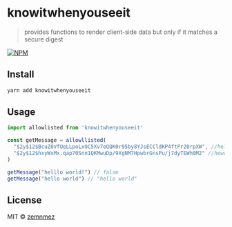 # knowitwhenyouseeit

> provides functions to render client-side data but only if it matches a secure digest

[![NPM](https://img.shields.io/npm/v/knowitwhenyouseeit.svg)](https://www.npmjs.com/package/knowitwhenyouseeit)

## Install

```bash
yarn add knowitwhenyouseeit
```

## Usage

```jsx
import allowlisted from 'knowitwhenyouseeit'

const getMessage = allowllisted(
  "$2y$12$BcuZ0VfUeLLpoLxOC5Xv7eQQK0r95by8YJsECCldKP4ftPr20rpXW", //hello world
  "$2y$12$hxyWxMx.qap70Snn1QKMwuDp/9XgNM7HpwbrGnsPu/j7dyTEWh0M2" //hewwo world
)

getMessage("helllo world!") // false
getMessage("hello world") // "hello world"


```

## License

MIT © [zemnmez](https://github.com/zemnmez)
